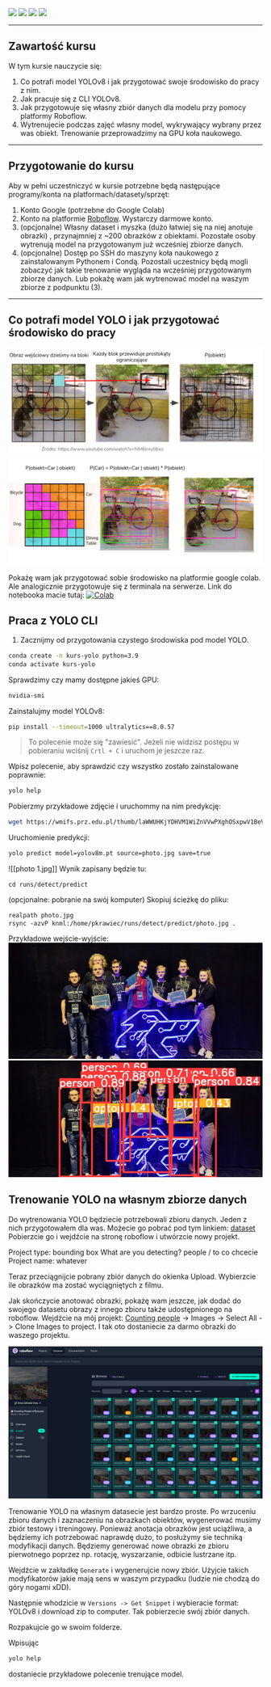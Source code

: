 [![](https://github.com/knmlprz/poradniki/raw/main/resources/Notebooks.png)](https://github.com/knmlprz/poradniki/blob/main/resources/Notebooks.png)
[![](https://camo.githubusercontent.com/e52926e51505cbc1fb5acd8befbf445d741d16bd6e29b6f8741d456bc5a79e9a/68747470733a2f2f6261646765732e616c65656e34322e636f6d2f7372632f6769746875622e737667)](https://github.com/knmlprz/) [![](https://camo.githubusercontent.com/29cc3029608172b190b49c068afc5fc093ae3ce4113d03789b46a409096bc201/68747470733a2f2f6261646765732e616c65656e34322e636f6d2f7372632f646973636f72642e737667)](https://discord.com/invite/ZYJdXXgE6H) [![](https://camo.githubusercontent.com/c6d07f59b8927e50828bdb69b368bf68f6dd0b33b7a42672d61468428de9444a/68747470733a2f2f6261646765732e616c65656e34322e636f6d2f7372632f74656c656772616d2e737667)](https://t.me/s/knmlprz)
___
## Zawartość kursu
W tym kursie nauczycie się:
1. Co potrafi model YOLOv8 i jak przygotować swoje środowisko do pracy z nim.  
2. Jak pracuje się z CLI YOLOv8.  
3. Jak przygotowuje się własny zbiór danych dla modelu przy pomocy platformy Roboflow.  
4. Wytrenujecie podczas zajęć własny model, wykrywający wybrany przez was obiekt. Trenowanie przeprowadzimy na GPU koła naukowego.
___
## Przygotowanie do kursu
Aby w pełni uczestniczyć w kursie potrzebne będą następujące programy/konta na platformach/datasety/sprzęt:
1. Konto Google (potrzebne do Google Colab)
2. Konto na platformie [Roboflow](https://roboflow.com/). Wystarczy darmowe konto.
3. (opcjonalne) Własny dataset i myszka (dużo łatwiej się na niej anotuje obrazki) , przynajmniej z ~200 obrazków z obiektami. Pozostałe osoby wytrenują model na przygotowanym już wcześniej zbiorze danych.
4. (opcjonalne) Dostęp po SSH do maszyny koła naukowego z zainstalowanym Pythonem i Condą. Pozostali uczestnicy będą mogli zobaczyć jak takie trenowanie wygląda na wcześniej przygotowanym zbiorze danych. Lub pokażę wam jak wytrenować model na waszym zbiorze z podpunktu (3).
___
## Co potrafi model YOLO i jak przygotować środowisko do pracy

![](Pasted%20image%2020230520162508.png)
![](Pasted%20image%2020230520162537.png)


Pokażę wam jak przygotować sobie środowisko na platformie google colab. Ale analogicznie przygotowuje się z terminala na serwerze. Link do notebooka macie tutaj: [![Colab](https://camo.githubusercontent.com/84f0493939e0c4de4e6dbe113251b4bfb5353e57134ffd9fcab6b8714514d4d1/68747470733a2f2f636f6c61622e72657365617263682e676f6f676c652e636f6d2f6173736574732f636f6c61622d62616467652e737667)](https://colab.research.google.com/github/knmlprz/poradniki/blob/main/Python/YOLOv8/YOLOv8_%C5%9Aledzenie_i_zliczanie_obiekt%C3%B3w.ipynb)

## Praca z YOLO CLI

1. Zacznijmy od przygotowania czystego środowiska pod model YOLO.
```sh
conda create -n kurs-yolo python=3.9
conda activate kurs-yolo
```

Sprawdzimy czy mamy dostępne jakieś GPU:
```sh
nvidia-smi
```

Zainstalujmy model YOLOv8:
```sh
pip install --timeout=1000 ultralytics==8.0.57
```

> To polecenie może się "zawiesić". Jeżeli nie widzisz postępu w pobieraniu wciśnij `Crtl + C` i uruchom je jeszcze raz.

Wpisz polecenie, aby sprawdzić czy wszystko zostało zainstalowane poprawnie:
```sh
yolo help
```

Pobierzmy przykładowe zdjęcie i uruchommy na nim predykcję:
```sh
wget https://wmifs.prz.edu.pl/thumb/laWWUHKjYDHVM1WiZnVVwPXghOSxpwV1BeV31CVhsd,7/pl/news/7/381/1/gABoNM1MNe09mBEQ,img_20230115_170135.jpg -O photo.jpg
```

Uruchomienie predykcji:
```sh
yolo predict model=yolov8m.pt source=photo.jpg save=true
```
![[photo 1.jpg]]
Wynik zapisany będzie tu:
```
cd runs/detect/predict
```

(opcjonalne: pobranie na swój komputer)
Skopiuj ścieżkę do pliku:
```
realpath photo.jpg
rsync -azvP knml:/home/pkrawiec/runs/detect/predict/photo.jpg . 
```

Przykładowe wejście-wyjście:
![](Pasted%20image%2020230520163640.png)
![](photo.jpg)


## Trenowanie YOLO na własnym zbiorze danych

Do wytrenowania YOLO będziecie potrzebowali zbioru danych. Jeden z nich przygotowałem dla was. Możecie go pobrać pod tym linkiem: [dataset](https://drive.google.com/file/d/1RqOFLIfGBRNCl6ztPlB2gS87f5f_XuIp/view?usp=sharing) Pobierzcie go i wejdźcie na stronę roboflow i utwórzcie nowy projekt.

Project type: bounding box
What are you detecting? people / to co chcecie
Project name: whatever

Teraz przeciągnijcie pobrany zbiór danych do okienka Upload. Wybierzcie ile obrazków ma zostać wyciągniętych z filmu.

Jak skończycie anotować obrazki, pokażę wam jeszcze, jak dodać do swojego datasetu obrazy z innego zbioru także udostępnionego na roboflow. Wejdźcie na mój projekt: [Counting people](https://universe.roboflow.com/rzeszow-university-of-technology/counting-people-in-rzeszow) -> Images -> Select All -> Clone Images to project. I tak oto dostaniecie za darmo obrazki do waszego projektu.


![](Pasted%20image%2020230520165925.png)

Trenowanie YOLO na własnym datasecie jest bardzo proste. Po wrzuceniu zbioru danych i zaznaczeniu na obrazkach obiektów, wygenerować musimy zbiór testowy i treningowy. Ponieważ anotacja obrazków jest uciążliwa, a będziemy ich potrzebować naprawdę dużo, to posłużymy sie techniką modyfikacji danych. Będziemy generować nowe obrazki ze zbioru pierwotnego poprzez np. rotację, wyszarzanie, odbicie lustrzane itp.

Wejdźcie w zakładkę `Generate` i wygenerujcie nowy zbiór. Użyjcie takich modyfikatorów jakie mają sens w waszym przypadku (ludzie nie chodzą do góry nogami xDD).

Następnie whodzicie w `Versions -> Get Snippet` i wybieracie format: YOLOv8 i download zip to computer. Tak pobierzecie swój zbiór danych.

Rozpakujcie go w swoim folderze.

Wpisując 
```sh
yolo help
```

dostaniecie przykładowe polecenie trenujące model.
